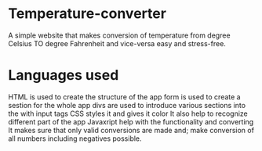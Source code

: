 # Temperature-converter
A simple website that makes conversion of temperature from degree Celsius TO degree Fahrenheit and vice-versa easy and stress-free.
# Languages used
HTML is used to create the structure of the app
form is used to create a sestion for the whole app
divs are used to introduce various sections into the with input tags
CSS styles it and gives it color
It also help to recognize different part of the app
Javaxript help with the functionality and converting
It makes sure that only valid conversions are made and;
make conversion of all numbers including negatives possible.
